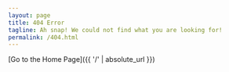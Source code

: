 ```yaml
---
layout: page
title: 404 Error
tagline: Ah snap! We could not find what you are looking for!
permalink: /404.html
---
```


[Go to the Home Page]({{ '/' | absolute_url }})
